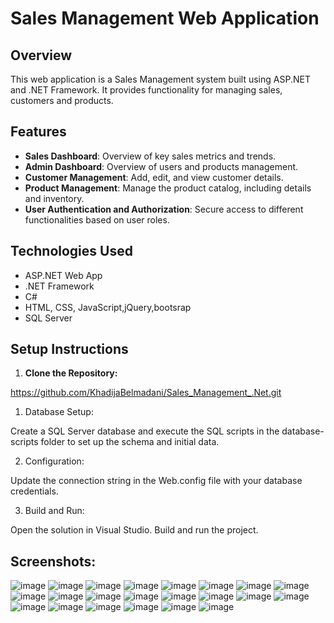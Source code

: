 # Sales Management Web Application

## Overview

This web application is a Sales Management system built using ASP.NET  and .NET Framework. It provides functionality for managing sales, customers and products.

## Features

- **Sales Dashboard**: Overview of key sales metrics and trends.
- **Admin Dashboard**: Overview of users and products management.
- **Customer Management**: Add, edit, and view customer details.
- **Product Management**: Manage the product catalog, including details and inventory.
- **User Authentication and Authorization**: Secure access to different functionalities based on user roles.

## Technologies Used

- ASP.NET Web App
- .NET Framework
- C#
- HTML, CSS, JavaScript,jQuery,bootsrap
- SQL Server 

## Setup Instructions

1. **Clone the Repository:**
 
https://github.com/KhadijaBelmadani/Sales_Management_.Net.git


1) Database Setup:

Create a SQL Server database and execute the SQL scripts in the database-scripts folder to set up the schema and initial data.


2) Configuration:

Update the connection string in the Web.config file with your database credentials.

3) Build and Run:

Open the solution in Visual Studio.
Build and run the project.

## Screenshots:
![image](https://github.com/KhadijaBelmadani/Sales_Management_.Net/assets/122830181/813c16e5-083e-4a69-a219-fb8c4bf6c0b9)
![image](https://github.com/KhadijaBelmadani/Sales_Management_.Net/assets/122830181/f81bee4c-b896-4862-9fc5-d2c88a6cfb40)
![image](https://github.com/KhadijaBelmadani/Sales_Management_.Net/assets/122830181/31e135e0-4d7b-4c70-820d-bea192b003c6)
![image](https://github.com/KhadijaBelmadani/Sales_Management_.Net/assets/122830181/4c894dc7-1d00-4f96-8ed0-18500e85a6b4)
![image](https://github.com/KhadijaBelmadani/Sales_Management_.Net/assets/122830181/1ebdcdd8-e331-49ba-89ee-59b5e40fd2c7)
![image](https://github.com/KhadijaBelmadani/Sales_Management_.Net/assets/122830181/86031b08-2260-4d38-83a1-b01104be7819)
![image](https://github.com/KhadijaBelmadani/Sales_Management_.Net/assets/122830181/ab65ed05-635f-45cc-b7b3-89d815540a06)
![image](https://github.com/KhadijaBelmadani/Sales_Management_.Net/assets/122830181/af973875-1392-4ba9-84b4-9470e9e2140c)
![image](https://github.com/KhadijaBelmadani/Sales_Management_.Net/assets/122830181/786a53e1-6f9a-4553-8645-53205e1e6b1a)
![image](https://github.com/KhadijaBelmadani/Sales_Management_.Net/assets/122830181/d4b83d8f-fac5-4001-beed-d6cbfa348ae3)
![image](https://github.com/KhadijaBelmadani/Sales_Management_.Net/assets/122830181/0a0c6a65-4cd8-4158-8d55-fbfcf5b2a6a1)
![image](https://github.com/KhadijaBelmadani/Sales_Management_.Net/assets/122830181/c2ee9f98-00bc-4bf2-8bd8-4f55417f9612)
![image](https://github.com/KhadijaBelmadani/Sales_Management_.Net/assets/122830181/2438b3f5-77db-4f39-b1a3-c73766c18c30)
![image](https://github.com/KhadijaBelmadani/Sales_Management_.Net/assets/122830181/d469636d-9092-4769-9123-af3707f98d93)
![image](https://github.com/KhadijaBelmadani/Sales_Management_.Net/assets/122830181/e77eaba4-27a8-497f-a188-d37a1c41fe16)
![image](https://github.com/KhadijaBelmadani/Sales_Management_.Net/assets/122830181/92f0696c-7c4f-4788-aef0-4ffc7b62f146)
![image](https://github.com/KhadijaBelmadani/Sales_Management_.Net/assets/122830181/c77dd349-2f92-445a-a381-9ff4e869d5e4)
![image](https://github.com/KhadijaBelmadani/Sales_Management_.Net/assets/122830181/254a84f2-1a3c-460d-be71-168e7930843e)
![image](https://github.com/KhadijaBelmadani/Sales_Management_.Net/assets/122830181/732c4ade-e4cc-4e1a-9e70-14f11ee266ab)
![image](https://github.com/KhadijaBelmadani/Sales_Management_.Net/assets/122830181/4c77bfc6-77fd-4eb2-a8c7-945887331960)
![image](https://github.com/KhadijaBelmadani/Sales_Management_.Net/assets/122830181/76cee8b0-865a-4baf-a894-11d3f83e073e)
![image](https://github.com/KhadijaBelmadani/Sales_Management_.Net/assets/122830181/85568ed8-5033-42fb-9664-b4a94e57f563)



















